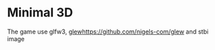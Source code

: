 # Minimal 3D
The game use glfw3, [glew](https://github.com/nigels-com/glew)https://github.com/nigels-com/glew and stbi image
